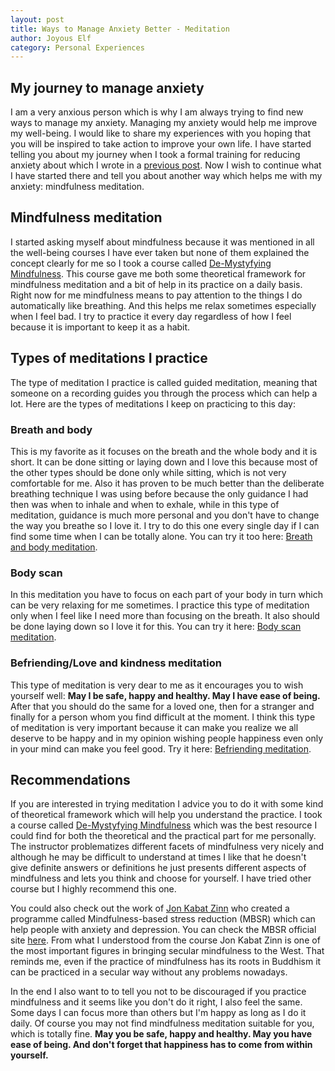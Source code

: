 ```yaml
---
layout: post
title: Ways to Manage Anxiety Better - Meditation
author: Joyous Elf
category: Personal Experiences
---
```


## My journey to manage anxiety

I am a very anxious person which is why I am always trying to find new ways to manage my anxiety. Managing my anxiety would help me improve my well-being. I would like to share my experiences with you hoping that you will be inspired to take action to improve your own life. I have started telling you about my journey when I took a formal training for reducing anxiety about which I wrote in a [previous post](https://joyous-elf.github.io/my-blog/personal%20experiences/2021/05/10/ways-to-manage-anxiety-better-formal-training.html). Now I wish to continue what I have started there and tell you about another way which helps me with my anxiety: mindfulness meditation.

## Mindfulness meditation


I started asking myself about mindfulness because it was mentioned in all the well-being courses I have ever taken but none of them explained the concept clearly for me so I took a course called [De-Mystyfying Mindfulness](https://www.coursera.org/learn/mindfulness). This course gave me both some theoretical framework for mindfulness meditation and a bit of help in its practice on a daily basis. Right now for me mindfulness means to pay attention to the things I do automatically like breathing. And this helps me relax sometimes especially when I feel bad. I try to practice it every day regardless of how I feel because it is important to keep it as a habit.

## Types of meditations I practice

The type of meditation I practice is called guided meditation, meaning that someone on a recording guides you through the process which can help a lot. Here are the types of meditations I keep on practicing to this day:

### Breath and body 

This is my favorite as it focuses on the breath and the whole body and it is short. It can be done sitting or laying down and I love this because most of the other types should be done only while sitting, which is not very comfortable for me. Also it has proven to be much better than the deliberate breathing technique I was using before because the only guidance I had then was when to inhale and when to exhale, while in this type of meditation, guidance is much more personal and you don't have to change the way you breathe so I love it. I try to do this one every single day if I can find some time when I can be totally alone. You can try it too here: [Breath and body meditation](https://www.youtube.com/watch?v=ZjQf5BSZXBc).

### Body scan

In this meditation you have to focus on each part of your body in turn which can be very relaxing for me sometimes. I practice this type of meditation only when I feel like I need more than focusing on the breath. It also should be done laying down so I love it for this. You can try it here: [Body scan meditation](https://www.youtube.com/watch?v=CyKhfUdOEgs).

### Befriending/Love and kindness meditation

This type of meditation is very dear to me as it encourages you to wish yourself well: **May I be safe, happy and healthy. May I have ease of being.** After that you should do the same for a loved one, then for a stranger and finally for a person whom you find difficult at the moment. I think this type of meditation is very important because it can make you realize we all deserve to be happy and in my opinion wishing people happiness even only in your mind can make you feel good. Try it here: [Befriending meditation](https://www.youtube.com/watch?v=pLt-E4YNVHU).

## Recommendations

If you are interested in trying meditation I advice you to do it with some kind of theoretical framework which will help you understand the practice. I took a course called [De-Mystyfying Mindfulness](https://www.coursera.org/learn/mindfulness) which was the best resource I could find for both the theoretical and the practical part for me personally. The instructor problematizes different facets of mindfulness very nicely and although he may be difficult to understand at times I like that he doesn't give definite answers or definitions he just presents different aspects of mindfulness and lets you think and choose for yourself. I have tried other course but I highly recommend this one.

You could also check out the work of [Jon Kabat Zinn](https://en.wikipedia.org/wiki/Jon_Kabat-Zinn) who created a programme called Mindfulness-based stress reduction (MBSR) which can help people with anxiety and depression. You can check the MBSR official site [here](https://mbsrtraining.com/). From what I understood from the course Jon Kabat Zinn is one of the most important figures in bringing  secular mindfulness to the West. That reminds me, even if the practice of mindfulness has its roots in Buddhism it can be practiced in a secular way without any problems nowadays.

In the end I also want to to tell you not to be discouraged if you practice mindfulness and it seems like you don't do it right, I also feel the same. Some days I can focus more than others but I'm happy as long as I do it daily. Of course you may not find mindfulness meditation suitable for you, which is totally fine. **May you be safe, happy and healthy. May you have ease of being. And don't forget that happiness has to come from within yourself.**
